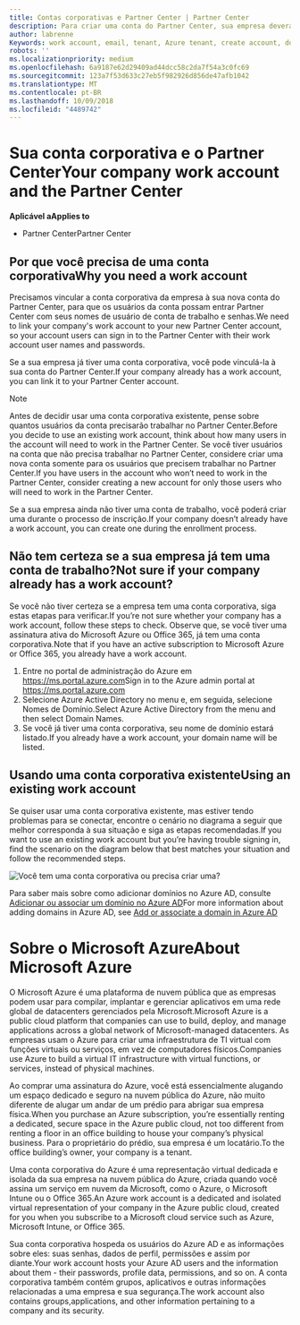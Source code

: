 ```yaml
---
title: Contas corporativas e Partner Center | Partner Center
description: Para criar uma conta do Partner Center, sua empresa deverá ter uma conta de trabalho.
author: labrenne
Keywords: work account, email, tenant, Azure tenant, create account, domain name
robots: ''
ms.localizationpriority: medium
ms.openlocfilehash: 6a9187e62d29409ad44dcc58c2da7f54a3c0fc69
ms.sourcegitcommit: 123a7f53d633c27eb5f982926d856de47afb1042
ms.translationtype: MT
ms.contentlocale: pt-BR
ms.lasthandoff: 10/09/2018
ms.locfileid: "4489742"
---
```

# <a name="your-company-work-account-and-the-partner-center"></a><span data-ttu-id="6bfa2-103">Sua conta corporativa e o Partner Center</span><span class="sxs-lookup"><span data-stu-id="6bfa2-103">Your company work account and the Partner Center</span></span>  

**<span data-ttu-id="6bfa2-104">Aplicável a</span><span class="sxs-lookup"><span data-stu-id="6bfa2-104">Applies to</span></span>**

-  <span data-ttu-id="6bfa2-105">Partner Center</span><span class="sxs-lookup"><span data-stu-id="6bfa2-105">Partner Center</span></span>

## <a name="why-you-need-a-work-account"></a><span data-ttu-id="6bfa2-106">Por que você precisa de uma conta corporativa</span><span class="sxs-lookup"><span data-stu-id="6bfa2-106">Why you need a work account</span></span>

<span data-ttu-id="6bfa2-107">Precisamos vincular a conta corporativa da empresa à sua nova conta do Partner Center, para que os usuários da conta possam entrar Partner Center com seus nomes de usuário de conta de trabalho e senhas.</span><span class="sxs-lookup"><span data-stu-id="6bfa2-107">We need to link your company's work account to your new Partner Center account, so your account users can sign in to the Partner Center with their work account user names and passwords.</span></span>

<span data-ttu-id="6bfa2-108">Se a sua empresa já tiver uma conta corporativa, você pode vinculá-la à sua conta do Partner Center.</span><span class="sxs-lookup"><span data-stu-id="6bfa2-108">If your company already has a work account, you can link it to your Partner Center account.</span></span> 

> [!NOTE]  
>  <span data-ttu-id="6bfa2-109">Antes de decidir usar uma conta corporativa existente, pense sobre quantos usuários da conta precisarão trabalhar no Partner Center.</span><span class="sxs-lookup"><span data-stu-id="6bfa2-109">Before you decide to use an existing work account, think about how many users in the account will need to work in the Partner Center.</span></span> <span data-ttu-id="6bfa2-110">Se você tiver usuários na conta que não precisa trabalhar no Partner Center, considere criar uma nova conta somente para os usuários que precisem trabalhar no Partner Center.</span><span class="sxs-lookup"><span data-stu-id="6bfa2-110">If you have users in the account who won’t need to work in the Partner Center, consider creating a new account for only those users who will need to work in the Partner Center.</span></span>

<span data-ttu-id="6bfa2-111">Se a sua empresa ainda não tiver uma conta de trabalho, você poderá criar uma durante o processo de inscrição.</span><span class="sxs-lookup"><span data-stu-id="6bfa2-111">If your company doesn’t already have a work account, you can create one during the enrollment process.</span></span> 

## <a name="not-sure-if-your-company-already-has-a-work-account"></a><span data-ttu-id="6bfa2-112">Não tem certeza se a sua empresa já tem uma conta de trabalho?</span><span class="sxs-lookup"><span data-stu-id="6bfa2-112">Not sure if your company already has a work account?</span></span>

<span data-ttu-id="6bfa2-113">Se você não tiver certeza se a empresa tem uma conta corporativa, siga estas etapas para verificar.</span><span class="sxs-lookup"><span data-stu-id="6bfa2-113">If you’re not sure whether your company has a work account, follow these steps to check.</span></span> <span data-ttu-id="6bfa2-114">Observe que, se você tiver uma assinatura ativa do Microsoft Azure ou Office 365, já tem uma conta corporativa.</span><span class="sxs-lookup"><span data-stu-id="6bfa2-114">Note that if you have an active subscription to Microsoft Azure or Office 365, you already have a work account.</span></span>
1.  <span data-ttu-id="6bfa2-115">Entre no portal de administração do Azure em https://ms.portal.azure.com</span><span class="sxs-lookup"><span data-stu-id="6bfa2-115">Sign in to the Azure admin portal at https://ms.portal.azure.com</span></span>
2.  <span data-ttu-id="6bfa2-116">Selecione Azure Active Directory no menu e, em seguida, selecione Nomes de Domínio.</span><span class="sxs-lookup"><span data-stu-id="6bfa2-116">Select Azure Active Directory from the menu and then select Domain Names.</span></span>
3.  <span data-ttu-id="6bfa2-117">Se você já tiver uma conta corporativa, seu nome de domínio estará listado.</span><span class="sxs-lookup"><span data-stu-id="6bfa2-117">If you already have a work account, your domain name will be listed.</span></span>

## <a name="using-an-existing-work-account"></a><span data-ttu-id="6bfa2-118">Usando uma conta corporativa existente</span><span class="sxs-lookup"><span data-stu-id="6bfa2-118">Using an existing work account</span></span>

<span data-ttu-id="6bfa2-119">Se quiser usar uma conta corporativa existente, mas estiver tendo problemas para se conectar, encontre o cenário no diagrama a seguir que melhor corresponda à sua situação e siga as etapas recomendadas.</span><span class="sxs-lookup"><span data-stu-id="6bfa2-119">If you want to use an existing work account but you’re having trouble signing in, find the scenario on the diagram below that best matches your situation and follow the recommended steps.</span></span> 

![Você tem uma conta corporativa ou precisa criar uma?](images/onboardingAADFlow.png)

<span data-ttu-id="6bfa2-121">Para saber mais sobre como adicionar domínios no Azure AD, consulte [Adicionar ou associar um domínio no Azure AD](https://docs.microsoft.com/azure/active-directory/active-directory-add-domain)</span><span class="sxs-lookup"><span data-stu-id="6bfa2-121">For more information about adding domains in Azure AD, see [Add or associate a domain in Azure AD](https://docs.microsoft.com/azure/active-directory/active-directory-add-domain)</span></span>

# <a name="about-microsoft-azure"></a><span data-ttu-id="6bfa2-122">Sobre o Microsoft Azure</span><span class="sxs-lookup"><span data-stu-id="6bfa2-122">About Microsoft Azure</span></span>

<span data-ttu-id="6bfa2-123">O Microsoft Azure é uma plataforma de nuvem pública que as empresas podem usar para compilar, implantar e gerenciar aplicativos em uma rede global de datacenters gerenciados pela Microsoft.</span><span class="sxs-lookup"><span data-stu-id="6bfa2-123">Microsoft Azure is a public cloud platform that companies can use to build, deploy, and manage applications across a global network of Microsoft-managed datacenters.</span></span> <span data-ttu-id="6bfa2-124">As empresas usam o Azure para criar uma infraestrutura de TI virtual com funções virtuais ou serviços, em vez de computadores físicos.</span><span class="sxs-lookup"><span data-stu-id="6bfa2-124">Companies use Azure to build a virtual IT infrastructure with virtual functions, or services, instead of physical machines.</span></span> 

<span data-ttu-id="6bfa2-125">Ao comprar uma assinatura do Azure, você está essencialmente alugando um espaço dedicado e seguro na nuvem pública do Azure, não muito diferente de alugar um andar de um prédio para abrigar sua empresa física.</span><span class="sxs-lookup"><span data-stu-id="6bfa2-125">When you purchase an Azure subscription, you’re essentially renting a dedicated, secure space in the Azure public cloud, not too different from renting a floor in an office building to house your company’s physical business.</span></span> <span data-ttu-id="6bfa2-126">Para o proprietário do prédio, sua empresa é um locatário.</span><span class="sxs-lookup"><span data-stu-id="6bfa2-126">To the office building’s owner, your company is a tenant.</span></span> 

<span data-ttu-id="6bfa2-127">Uma conta corporativa do Azure é uma representação virtual dedicada e isolada da sua empresa na nuvem pública do Azure, criada quando você assina um serviço em nuvem da Microsoft, como o Azure, o Microsoft Intune ou o Office 365.</span><span class="sxs-lookup"><span data-stu-id="6bfa2-127">An Azure work account is a dedicated and isolated virtual representation of your company in the Azure public cloud, created for you when you subscribe to a Microsoft cloud service such as Azure, Microsoft Intune, or Office 365.</span></span> 

<span data-ttu-id="6bfa2-128">Sua conta corporativa hospeda os usuários do Azure AD e as informações sobre eles: suas senhas, dados de perfil, permissões e assim por diante.</span><span class="sxs-lookup"><span data-stu-id="6bfa2-128">Your work account hosts your Azure AD users and the information about them - their passwords, profile data, permissions, and so on.</span></span> <span data-ttu-id="6bfa2-129">A conta corporativa também contém grupos, aplicativos e outras informações relacionadas a uma empresa e sua segurança.</span><span class="sxs-lookup"><span data-stu-id="6bfa2-129">The work account also contains groups,applications, and other information pertaining to a company and its security.</span></span> 
